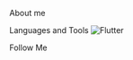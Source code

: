 About me

Languages and Tools
![Flutter](https://img.shields.io/badge/-Lua-090909?style=for-the-badge&logo=Lua)

Follow Me
